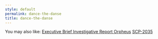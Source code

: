 ```yaml
---
style: default
permalink: dance-the-danse
title: dance-the-danse
---
```

You may also like:
[Executive Brief Investigative Report Orpheus](http://scp-wiki.net/executive-brief-investigative-report-orpheus)
[SCP-2035](http://scp-wiki.net/scp-2035)
